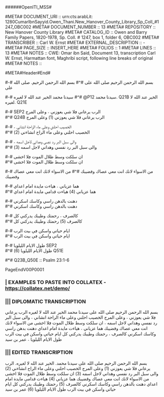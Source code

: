 ######OpenITI_MSS# 

#META# DOCUMENT_URI	:: urn:cts:arabLit: 1280CumarIbnSayyid.Owen_Thani.New_Hanover_County_Library_Sp_Coll_#1247_OBC002
#META# DOCUMENT_NUMBER	:: 13
#META# REPOSITORY	:: New Hanover County Library
#META# CATALOG_ID	:: Owen and Barry Family Papers, 1820-1978, Sp. Coll. # 1247, box 1, folder 6, OBC002
#META# TRANSCRIBER	:: Carl W. Ernst
#META# EXTERNAL_DESCRIPTION	:: -
#META# PAGE_SIZE	:: INSERT_HERE
#META# FOLIOS	:: 1
#META# LINES	:: 13
#META# NOTES		:: CWE: Omar ibn Said, Document 13, transcription Carl W. Ernst, Harmattan font, Maghribi script, following line breaks of original
#META# NOTES		::

#META#Header#End#

#-# بسم الله الرحمن الرحيم صلى الله على 
#^# بسم الله الرحمن الرحيم. صلى الله على 

#-# سيدنا محمد الخير عند الله لا لغيره
#^# @P12 سيدنا محمد. Q21B الخير عند الله لا لغيره. Q21E  

#-# SEP2 الرب يرعاني ڢلا شي يعوزني ؞ وعلى المرج 	
#^# Q24B الرب يرعاني فلا شي يعوزني (1) وعلى المرج 
	
#-# الخصيب احلني وعلى ماء الراحة انشاني ؞ 	
#^# الخصيب احلني وعلى ماء الراح انشاءني (2) 
	
#-# والى سبل البر رد نڢسي وهداني لاجل اسمه ؞ 	
#^# والى سبل البر رد نفسي وهداني لاجل اسمه (3) 
	
#-# ان سلكت وسط ظلال الموت ڢلا اخشى 	
#^# ان سلكت وسط ظلال الموت فلا اخشى 
	
#-# من الاسواء لانك انت معي عصاك وڧضيبك	
#^# من الاسواء لانك انت معي عصاك وڧضيبك
	
#-# هما عزياني ؞ هياءت مايدة امام اعداي 	
#^# هما عزياني (4) هياءت قدامي مايدة امام اعداي
	
#-# دهنت بالدهن راسي وكاسك اسكرني	
#^# دهنت بالدهن راسي وكاسك اسكرني
	
#-# كالصرڢ ؞ رحمتك وطيبك يدركني كل	
#^# كالصرف (5) رحمتك وطيبك يدركني كل
	
#-# ايام حياتي واسكن ڢي بيت الرب	
#^# ايام حياتي واسكن ڢي بيت الرب
	
#-# طول الايام الليلويا SEP2	
#^# طول الايام الليلويا (6) Q51E

#*# 	Q23B_Q50E :: Psalm 23:1-6



PageEndV00P0001


### | EXAMPLES TO PASTE INTO COLLATEX - https://collatex.net/demo/

### ||| DIPLOMATIC TRANSCRIPTION

بسم الله الرحمن الرحيم صلى الله على 
سيدنا محمد الخير عند الله لا لغيره
الرب يرعاني ڢلا شي يعوزني ؞ وعلى المرج 
الخصيب احلني وعلى ماء الراحة انشاني ؞ 
والى سبل البر رد نڢسي وهداني لاجل اسمه ؞ 
ان سلكت وسط ظلال الموت ڢلا اخشى 
من الاسواء لانك انت معي عصاك وڧضيبك 
هما عزياني ؞ هياءت مايدة امام اعداي 
دهنت بدهن راسي وكاسك اسكرني 
كالصرڢ ؞ رحمتك وطيبك يدركني كل 
ايام حياتي واسكن ڢي بيت الرب 
طول الايام      الليلويا ؞
عمر بن سيد


### ||| EDITED TRANSCRIPTION

بسم الله الرحمن الرحيم صلى الله على 
سيدنا محمد. الخير عند الله لا لغيره. 
الرب يرعاني فلا شي يعوزني (1) وعلى المرج 
الخصيب احلني وعلى ماء الراح انشاءني (2) 
والى سبل البر رد نفسي وهداني لاجل اسمه (3) 
ان سلكت وسط ظلال الموت فلا اخشى 
من الاسواء لانك انت معي عصاك وقضيبك 
هما عزياني (4) هياءت قدامي مايدة امام اعداي 
دهنت بالدهن راسي وكاسك اسكرني 
كالصرف (5) رحمتك وطيبك يدركني كل 
ايام حياتي واسكن في بيت الرب 
طول الايام  الليلويا (6)
عمر بن سيد

